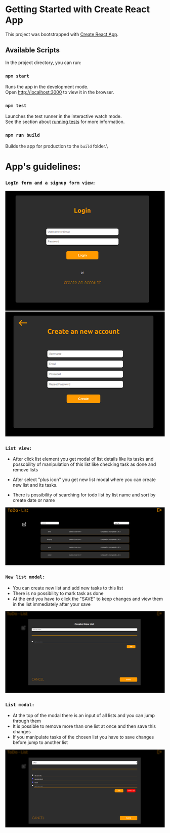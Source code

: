 # Getting Started with Create React App

This project was bootstrapped with [Create React App](https://github.com/facebook/create-react-app).

## Available Scripts

In the project directory, you can run:

### `npm start`

Runs the app in the development mode.\
Open [http://localhost:3000](http://localhost:3000) to view it in the browser.

### `npm test`

Launches the test runner in the interactive watch mode.\
See the section about [running tests](https://facebook.github.io/create-react-app/docs/running-tests) for more information.

### `npm run build`

Builds the app for production to the `build` folder.\

# App's guidelines:

### `LogIn form and a signup form view:`

![](./files/login.png) ![](./files/signup.png)

### `List view:`

- After click list element you get modal of list details like its tasks and possobility of manipulation of this list like checking task as done and remove lists

- After select "plus icon" you get new list modal where you can create new list and its tasks.

- There is possibility of searching for todo list by list name and sort by create date or name

![](./files/todo-list.png)

### `New list modal:`

- You can create new list and add new tasks to this list
- There is no possibility to mark task as done
- At the end you have to click the "SAVE" to keep changes and view them in the list immediately after your save

![](./files/new-list.png)

### `List modal:`

- At the top of the modal there is an input of all lists and you can jump through them
- It is possible to remove more than one list at once and then save this changes
- If you manipulate tasks of the chosen list you have to save changes before jump to another list

![](./files/remove-change-list-tasks.png)
